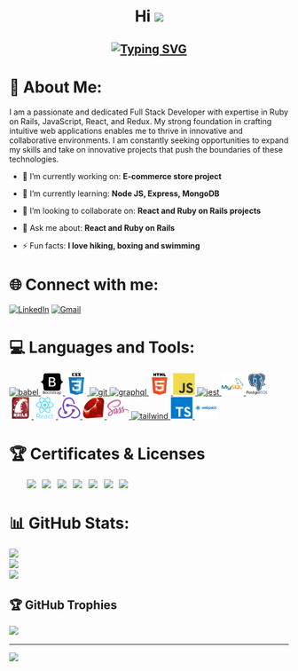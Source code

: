 <h1 align="center">Hi <img src="https://raw.githubusercontent.com/MartinHeinz/MartinHeinz/master/wave.gif" width="30px"></h1>

<h2 align="center">
  <a href="https://git.io/typing-svg">
    <img src="https://readme-typing-svg.herokuapp.com?font=Fira+Code&size=32&duration=6000&pause=200&color=35B7F1&width=550&height=45&lines=I'm+Mohamed+Hassan+Noor+;" alt="Typing SVG">
  </a>
</h2>

# 💫 About Me:

I am a passionate and dedicated Full Stack Developer with expertise in Ruby on Rails, JavaScript, React, and Redux. My strong foundation in crafting intuitive web applications enables me to thrive in innovative and collaborative environments. I am constantly seeking opportunities to expand my skills and take on innovative projects that push the boundaries of these technologies.

- 🔭 I’m currently working on: **E-commerce store project**

- 🌱 I’m currently learning: **Node JS, Express, MongoDB**

- 👯 I’m looking to collaborate on: **React and Ruby on Rails projects**

- 💬 Ask me about: **React and Ruby on Rails**

- ⚡ Fun facts: **I love hiking, boxing and swimming**



# 🌐 Connect with me:
[![LinkedIn](https://img.shields.io/badge/LinkedIn-%230077B5.svg?logo=linkedin&logoColor=white)](https://linkedin.com/in/mohamedhnoor)  [![Gmail](https://img.shields.io/badge/Gmail-%23EA4335.svg?logo=Gmail&logoColor=white)](mailto:mohmed.hassannoor114@gmail.com)


# 💻 Languages and Tools:
<p align="left"> <a href="https://babeljs.io/" target="_blank" rel="noreferrer"> <img src="https://www.vectorlogo.zone/logos/babeljs/babeljs-icon.svg" alt="babel" width="40" height="40"/> </a> <a href="https://getbootstrap.com" target="_blank" rel="noreferrer"> <img src="https://raw.githubusercontent.com/devicons/devicon/master/icons/bootstrap/bootstrap-plain-wordmark.svg" alt="bootstrap" width="40" height="40"/> </a> <a href="https://www.w3schools.com/css/" target="_blank" rel="noreferrer"> <img src="https://raw.githubusercontent.com/devicons/devicon/master/icons/css3/css3-original-wordmark.svg" alt="css3" width="40" height="40"/> </a> <a href="https://git-scm.com/" target="_blank" rel="noreferrer"> <img src="https://www.vectorlogo.zone/logos/git-scm/git-scm-icon.svg" alt="git" width="40" height="40"/> </a> <a href="https://graphql.org" target="_blank" rel="noreferrer"> <img src="https://www.vectorlogo.zone/logos/graphql/graphql-icon.svg" alt="graphql" width="40" height="40"/> </a> <a href="https://www.w3.org/html/" target="_blank" rel="noreferrer"> <img src="https://raw.githubusercontent.com/devicons/devicon/master/icons/html5/html5-original-wordmark.svg" alt="html5" width="40" height="40"/> </a> <a href="https://developer.mozilla.org/en-US/docs/Web/JavaScript" target="_blank" rel="noreferrer"> <img src="https://raw.githubusercontent.com/devicons/devicon/master/icons/javascript/javascript-original.svg" alt="javascript" width="40" height="40"/> </a> <a href="https://jestjs.io" target="_blank" rel="noreferrer"> <img src="https://www.vectorlogo.zone/logos/jestjsio/jestjsio-icon.svg" alt="jest" width="40" height="40"/> </a> <a href="https://www.mysql.com/" target="_blank" rel="noreferrer"> <img src="https://raw.githubusercontent.com/devicons/devicon/master/icons/mysql/mysql-original-wordmark.svg" alt="mysql" width="40" height="40"/> </a> <a href="https://www.postgresql.org" target="_blank" rel="noreferrer"> <img src="https://raw.githubusercontent.com/devicons/devicon/master/icons/postgresql/postgresql-original-wordmark.svg" alt="postgresql" width="40" height="40"/> </a> <a href="https://rubyonrails.org" target="_blank" rel="noreferrer"> <img src="https://raw.githubusercontent.com/devicons/devicon/master/icons/rails/rails-original-wordmark.svg" alt="rails" width="40" height="40"/> </a> <a href="https://reactjs.org/" target="_blank" rel="noreferrer"> <img src="https://raw.githubusercontent.com/devicons/devicon/master/icons/react/react-original-wordmark.svg" alt="react" width="40" height="40"/> </a> <a href="https://redux.js.org" target="_blank" rel="noreferrer"> <img src="https://raw.githubusercontent.com/devicons/devicon/master/icons/redux/redux-original.svg" alt="redux" width="40" height="40"/> </a> <a href="https://www.ruby-lang.org/en/" target="_blank" rel="noreferrer"> <img src="https://raw.githubusercontent.com/devicons/devicon/master/icons/ruby/ruby-original.svg" alt="ruby" width="40" height="40"/> </a> <a href="https://sass-lang.com" target="_blank" rel="noreferrer"> <img src="https://raw.githubusercontent.com/devicons/devicon/master/icons/sass/sass-original.svg" alt="sass" width="40" height="40"/> </a> <a href="https://tailwindcss.com/" target="_blank" rel="noreferrer"> <img src="https://www.vectorlogo.zone/logos/tailwindcss/tailwindcss-icon.svg" alt="tailwind" width="40" height="40"/> </a> <a href="https://www.typescriptlang.org/" target="_blank" rel="noreferrer"> <img src="https://raw.githubusercontent.com/devicons/devicon/master/icons/typescript/typescript-original.svg" alt="typescript" width="40" height="40"/> </a> <a href="https://webpack.js.org" target="_blank" rel="noreferrer"> <img src="https://raw.githubusercontent.com/devicons/devicon/d00d0969292a6569d45b06d3f350f463a0107b0d/icons/webpack/webpack-original-wordmark.svg" alt="webpack" width="40" height="40"/> </a> </p>

# 🏆 Certificates & Licenses
<p align="left">
  &nbsp; &nbsp; &nbsp; &nbsp; <a href="https://www.credential.net/71768d9d-7007-4325-bfc4-c87863d5976a#gs.1n1dfd" target="blank"><img src="https://api.accredible.com/v1/frontend/credential_website_embed_image/badge/75814280" width="80"></a> &nbsp; <a href="https://www.credential.net/809a0fdd-8bc5-48fe-8c55-0c72c4c02612#gs.z7vgou" target="blank"><img src="https://api.accredible.com/v1/frontend/credential_website_embed_image/badge/74008901" width="80"></a> &nbsp;
  <a href="https://www.credential.net/a2385cff-5f66-4522-999f-e63465a6166b#gs.z7vi8b" target="blank"><img src="https://api.accredible.com/v1/frontend/credential_website_embed_image/badge/72809567" width="80"></a> &nbsp; <a href="https://www.credential.net/cb08f6cf-5755-4c11-8b58-2dc6e4dabded#gs.z7vkcu" target="blank"><img src="https://api.accredible.com/v1/frontend/credential_website_embed_image/badge/70557201" width="80"></a> &nbsp; <a href="https://www.credential.net/fbdf8cf9-55be-4c4b-a8ad-f4a8513c83d1#gs.z7vn3b" target="blank"><img src="https://api.accredible.com/v1/frontend/credential_website_embed_image/badge/67898357" width="80"></a> &nbsp; <a href="https://www.credential.net/d3249240-4429-48af-823c-06d352dac3bf#gs.z7vpdy" target="blank"><img src="https://api.accredible.com/v1/frontend/credential_website_embed_image/badge/65926244" width="80"></a> &nbsp; <a href="https://www.credential.net/58bda878-e7b7-4873-807f-ca47a7f20cad#gs.z7vr4h" target="blank"><img src="https://api.accredible.com/v1/frontend/credential_website_embed_image/badge/58586998" width="80"></a>
</p>

# 📊 GitHub Stats:
![](https://github-readme-stats.vercel.app/api?username=MohamedHNoor&theme=tokyonight&hide_border=false&include_all_commits=true&count_private=true)<br/>
![](https://github-readme-streak-stats.herokuapp.com/?user=MohamedHNoor&theme=tokyonight&hide_border=false)<br/>
![](https://github-readme-stats.vercel.app/api/top-langs/?username=MohamedHNoor&theme=tokyonight&hide_border=false&include_all_commits=true&count_private=true&layout=compact)

## 🏆 GitHub Trophies
![](https://github-profile-trophy.vercel.app/?username=MohamedHNoor&theme=radical&no-frame=false&no-bg=true&margin-w=4)

---

[![](https://visitcount.itsvg.in/api?id=MohamedHNoor&icon=0&color=0)](https://visitcount.itsvg.in)

<!-- Proudly created with GPRM ( https://gprm.itsvg.in ) -->
